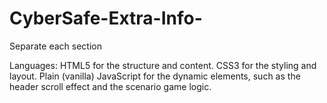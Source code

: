 # CyberSafe-Extra-Info-
Separate each section 

Languages:
HTML5 for the structure and content.
CSS3 for the styling and layout.
Plain (vanilla) JavaScript for the dynamic elements, such as the header scroll effect and the scenario game logic.
